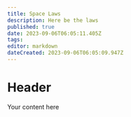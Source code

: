 ```yaml
---
title: Space Laws
description: Here be the laws
published: true
date: 2023-09-06T06:05:11.405Z
tags: 
editor: markdown
dateCreated: 2023-09-06T06:05:09.947Z
---
```


# Header
Your content here